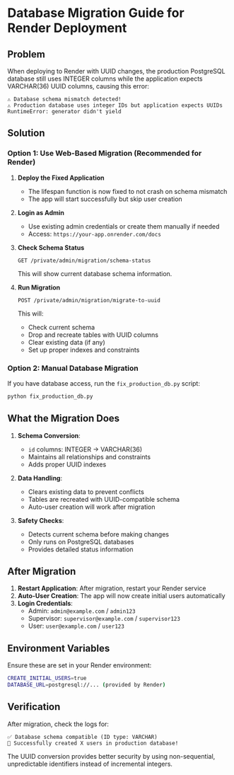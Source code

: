 # Database Migration Guide for Render Deployment

## Problem
When deploying to Render with UUID changes, the production PostgreSQL database still uses INTEGER columns while the application expects VARCHAR(36) UUID columns, causing this error:

```
⚠️ Database schema mismatch detected!
⚠️ Production database uses integer IDs but application expects UUIDs
RuntimeError: generator didn't yield
```

## Solution

### Option 1: Use Web-Based Migration (Recommended for Render)

1. **Deploy the Fixed Application**
   - The lifespan function is now fixed to not crash on schema mismatch
   - The app will start successfully but skip user creation

2. **Login as Admin**
   - Use existing admin credentials or create them manually if needed
   - Access: `https://your-app.onrender.com/docs`

3. **Check Schema Status**
   ```
   GET /private/admin/migration/schema-status
   ```
   This will show current database schema information.

4. **Run Migration**
   ```
   POST /private/admin/migration/migrate-to-uuid
   ```
   This will:
   - Check current schema
   - Drop and recreate tables with UUID columns
   - Clear existing data (if any)
   - Set up proper indexes and constraints

### Option 2: Manual Database Migration

If you have database access, run the `fix_production_db.py` script:

```bash
python fix_production_db.py
```

## What the Migration Does

1. **Schema Conversion**:
   - `id` columns: INTEGER → VARCHAR(36)
   - Maintains all relationships and constraints
   - Adds proper UUID indexes

2. **Data Handling**:
   - Clears existing data to prevent conflicts
   - Tables are recreated with UUID-compatible schema
   - Auto-user creation will work after migration

3. **Safety Checks**:
   - Detects current schema before making changes
   - Only runs on PostgreSQL databases
   - Provides detailed status information

## After Migration

1. **Restart Application**: After migration, restart your Render service
2. **Auto-User Creation**: The app will now create initial users automatically
3. **Login Credentials**:
   - Admin: `admin@example.com` / `admin123`
   - Supervisor: `supervisor@example.com` / `supervisor123` 
   - User: `user@example.com` / `user123`

## Environment Variables

Ensure these are set in your Render environment:

```bash
CREATE_INITIAL_USERS=true
DATABASE_URL=postgresql://... (provided by Render)
```

## Verification

After migration, check the logs for:
```
✅ Database schema compatible (ID type: VARCHAR)
🎉 Successfully created X users in production database!
```

The UUID conversion provides better security by using non-sequential, unpredictable identifiers instead of incremental integers.
